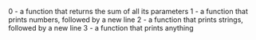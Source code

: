 0 - a function that returns the sum of all its parameters
1 - a function that prints numbers, followed by a new line
2 - a function that prints strings, followed by a new line
3 - a function that prints anything
